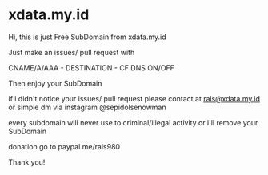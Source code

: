 # xdata.my.id

Hi, this is just Free SubDomain from xdata.my.id


Just make an issues/ pull request with

CNAME/A/AAA - DESTINATION - CF DNS ON/OFF

Then enjoy your SubDomain

if i didn't notice your issues/ pull request please contact at rais@xdata.my.id or simple dm via instagram @sepidolsenowman

every subdomain will never use to criminal/illegal activity or i'll remove your SubDomain

donation go to paypal.me/rais980

Thank you!
